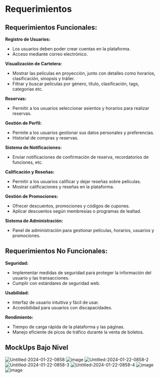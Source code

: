 # Requerimientos

## Requerimientos Funcionales:

**Registro de Usuarios:**

- Los usuarios deben poder crear cuentas en la plataforma.
- Acceso mediante correo electrónico.

**Visualización de Cartelera:**

- Mostrar las películas en proyección, junto con detalles como horarios, clasificación, sinopsis y tráiler.
- Filtrar y buscar películas por género, título, clasificación, tags, categorias etc.

**Reservas:**

- Permitir a los usuarios seleccionar asientos y horarios para realizar reservas.

**Gestión de Perfil:**

- Permite a los usuarios gestionar sus datos personales y preferencias.
- Historial de compras y reservas.

**Sistema de Notificaciones:**

- Enviar notificaciones de confirmación de reserva, recordatorios de funciones, etc.

**Calificación y Reseñas:**

- Permitir a los usuarios calificar y dejar reseñas sobre películas.
- Mostrar calificaciones y reseñas en la plataforma.

**Gestión de Promociones:**

- Ofrecer descuentos, promociones y códigos de cupones.
- Aplicar descuentos según membresías o programas de lealtad.

**Sistema de Administración:**

- Panel de administración para gestionar películas, horarios, usuarios y promociones.

## Requerimientos No Funcionales:

**Seguridad:**

- Implementar medidas de seguridad para proteger la información del usuario y las transacciones.
- Cumplir con estándares de seguridad web.

**Usabilidad:**

- Interfaz de usuario intuitiva y fácil de usar.
- Accesibilidad para usuarios con discapacidades.

**Rendimiento:**

- Tiempo de carga rápida de la plataforma y las páginas.
- Manejo eficiente de picos de tráfico durante la venta de boletos.


## MockUps Bajo Nivel
![Untitled-2024-01-22-0858](https://github.com/camilohreina/homeworks/assets/59514545/b8b7ed65-c13d-4abf-9cdb-1375cbba7812)
![image](https://github.com/camilohreina/homeworks/assets/59514545/2676b277-89dd-40c9-bda1-178b4f41fcd0)
![Untitled-2024-01-22-0858-2](https://github.com/camilohreina/homeworks/assets/59514545/b2d09a80-084e-4562-9145-e97107a3a6bd)
![Untitled-2024-01-22-0858-3](https://github.com/camilohreina/homeworks/assets/59514545/7fb68d43-1f0f-4ae5-a900-e39a73d363e1)
![Untitled-2024-01-22-0858-4](https://github.com/camilohreina/homeworks/assets/59514545/ca40270f-897c-4b93-a259-b34cf315925a)
![image](https://github.com/camilohreina/homeworks/assets/59514545/7960510d-bd47-4a4c-bba2-b64a3ba7204a)
![image](https://github.com/camilohreina/homeworks/assets/59514545/5afd0c38-2433-4b11-beed-a0793b2c6f0d)





